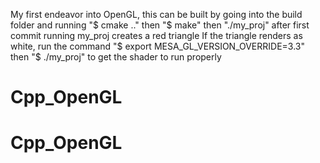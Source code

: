 My first endeavor into OpenGL, this can be built by going into the build folder and running "$ cmake .." then "$ make" then "./my_proj"
after first commit running my_proj creates a red triangle
If the triangle renders as white, run the command "$ export MESA_GL_VERSION_OVERRIDE=3.3" then "$ ./my_proj" to get the shader to run properly
# Cpp_OpenGL
# Cpp_OpenGL
